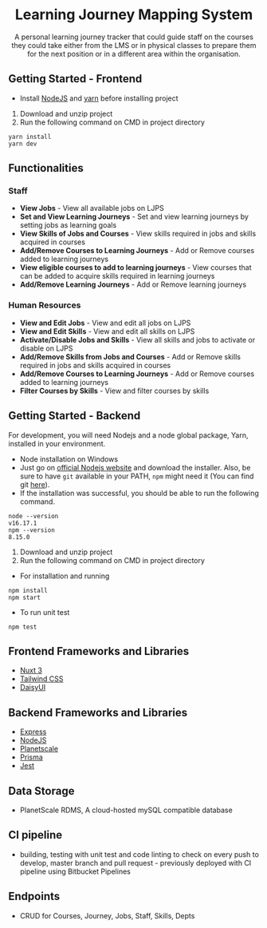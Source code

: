 <h1 align="center">Learning Journey Mapping System</h1>

<p align="center">A personal learning journey tracker that could guide staff on the courses they could take either from the LMS or in physical classes to prepare them for the next position or in a different area within the organisation.</p>

## Getting Started - Frontend
 
- Install [NodeJS](https://nodejs.org/en/) and [yarn](https://yarnpkg.com/) before installing project

1. Download and unzip project
2. Run the following command on CMD in project directory
```
yarn install
yarn dev
```

## Functionalities
### Staff
- **View Jobs** - View all available jobs on LJPS
- **Set and View Learning Journeys** - Set and view learning journeys by setting jobs as learning goals
- **View Skills of Jobs and Courses** - View skills required in jobs and skills acquired in courses
- **Add/Remove Courses to Learning Journeys** - Add or Remove courses added to learning journeys
- **View eligible courses to add to learning journeys** - View courses that can be added to acquire skills required in learning journeys
- **Add/Remove Learning Journeys** - Add or Remove learning journeys

 
### Human Resources
- **View and Edit Jobs** - View and edit all jobs on LJPS
- **View and Edit Skills** - View and edit all skills on LJPS
- **Activate/Disable Jobs and Skills** - View all skills and jobs to activate or disable on LJPS
- **Add/Remove Skills from Jobs and Courses** - Add or Remove skills required in jobs and skills acquired in courses
- **Add/Remove Courses to Learning Journeys** - Add or Remove courses added to learning journeys
- **Filter Courses by Skills** - View and filter courses by skills


## Getting Started - Backend
For development, you will need Nodejs and a node global package, Yarn, installed in your environment.
 
- Node installation on Windows
- Just go on [official Nodejs website](https://nodejs.org/) and download the installer. Also, be sure to have `git` available in your PATH, `npm` might need it (You can find git [here](https://git-scm.com/)).
- If the installation was successful, you should be able to run the following command.
```
node --version
v16.17.1
npm --version
8.15.0
```
1. Download and unzip project
2. Run the following command on CMD in project directory


- For installation and running
```
npm install
npm start
```
- To run unit test
```
npm test
```
## Frontend Frameworks and Libraries
- [Nuxt 3](https://v3.nuxtjs.org/)
- [Tailwind CSS](https://tailwindcss.com/docs/configuration)
- [DaisyUI](https://daisyui.com/)

## Backend Frameworks and Libraries
- [Express](https://expressjs.com/)
- [NodeJS](https://nodejs.org/en/)
- [Planetscale](https://planetscale.com/)
- [Prisma](https://www.prisma.io/docs/)
- [Jest](https://jestjs.io/)

## Data Storage
- PlanetScale RDMS, A cloud-hosted mySQL compatible database

## CI pipeline 
- building, testing with unit test and code linting to check on every push to develop, master branch and pull request - previously deployed with CI pipeline using Bitbucket Pipelines

## Endpoints
- CRUD for Courses, Journey, Jobs, Staff, Skills, Depts
